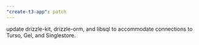 ```yaml
---
"create-t3-app": patch
---
```


update drizzle-kit, drizzle-orm, and libsql to accommodate connections to Turso, Gel, and Singlestore.

